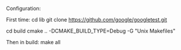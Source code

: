 Configuration:

First time:
cd lib
git clone https://github.com/google/googletest.git

cd build
cmake .. -DCMAKE_BUILD_TYPE=Debug -G "Unix Makefiles" 

Then in build:
make all